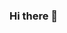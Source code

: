 ### Hi there 👋

<!--
**Pravallikab29/Pravallikab29** is a ✨ _special_ ✨ repository because its `README.md` (this file) appears on your GitHub profile.
My Favorite Tools 
👩🏻‍💻 Programming Languages 
<a href="https://camo.githubusercontent.com/909881c9f0c6055da9beaec88713338ae0fce92d5fb7eed349e1a417c0b009a3/68747470733a2f2f696d672e736869656c64732e696f2f62616467652f507974686f6e2d3134333534432e7376673f6c6f676f3d707974686f6e266c6f676f436f6c6f723d7768697465" target="blank"><img align="center" src="URL_TO_YOUR_IMAGE" height="100" /></a>
Python ![image](https://github.com/Pravallikab29/Pravallikab29/assets/132104267/ba51047f-a00e-4746-8a72-d76670340a68)

Here are some ideas to get you started:

- 🔭 I’m currently working on ...
- 🌱 I’m currently learning ...
- 👯 I’m looking to collaborate on ...
- 🤔 I’m looking for help with ...
- 💬 Ask me about ...
- 📫 How to reach me: ...
- 😄 Pronouns: ...
- ⚡ Fun fact: ...
-->
